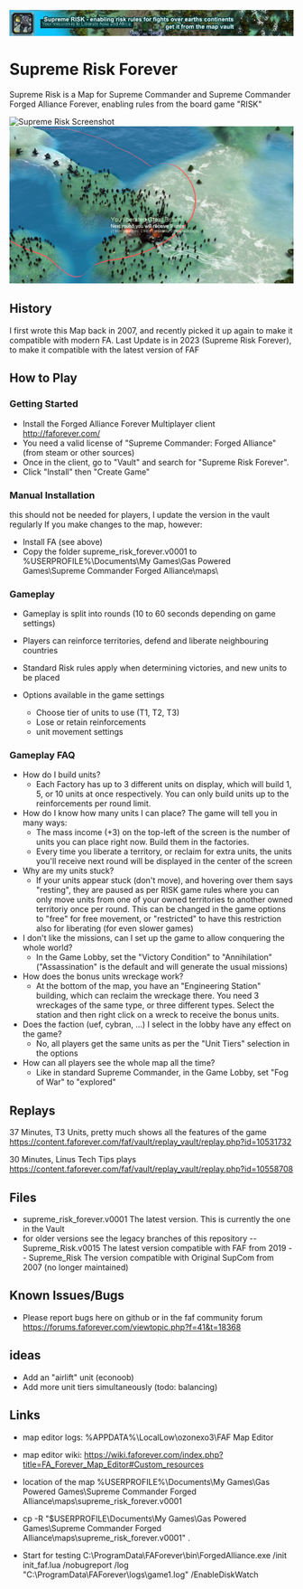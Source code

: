 ![Supreme Risk Banner](promo/signature3.jpg)

# Supreme Risk Forever

Supreme Risk is a Map for Supreme Commander and Supreme Commander Forged Alliance Forever, enabling rules from the board game "RISK"

![Supreme Risk Screenshot](promo/Risk%20Screenshots/Board3.png)
![Supreme Risk Screenshot](promo/Risk%20Screenshots/board5.png)

## History

I first wrote this Map back in 2007, and recently picked it up again to make it compatible with modern FA.
Last Update is in 2023 (Supreme Risk Forever), to make it compatible with the latest version of FAF

## How to Play
### Getting Started 

* Install the Forged Alliance Forever Multiplayer client http://faforever.com/ 
* You need a valid license of "Supreme Commander: Forged Alliance" (from steam or other sources)
* Once in the client, go to "Vault" and search for "Supreme Risk Forever". 
* Click "Install" then "Create Game"

### Manual Installation

this should not be needed for players, I update the version in the vault regularly
If you make changes to the map, however: 

* Install FA (see above)
* Copy the folder supreme_risk_forever.v0001 to %USERPROFILE%\Documents\My Games\Gas Powered Games\Supreme Commander Forged Alliance\maps\

### Gameplay

* Gameplay is split into rounds (10 to 60 seconds depending on game settings) 
* Players can reinforce territories, defend and liberate neighbouring countries
* Standard Risk rules apply when determining victories, and new units to be placed

* Options available in the game settings
  * Choose tier of units to use (T1, T2, T3)
  * Lose or retain reinforcements
  * unit movement settings
  
### Gameplay FAQ
* How do I build units?
   * Each Factory has up to 3 different units on display, which will build 1, 5, or 10 units at once respectively. You can only build units up to the reinforcements per round limit. 
* How do I know how many units I can place?
   The game will tell you in many ways:
   * The mass income (+3) on the top-left of the screen is the number of units you can place right now. Build them in the factories. 
   * Every time you liberate a territory, or reclaim for extra units, the units you'll receive next round will be displayed in the center of the screen
* Why are my units stuck?
   * If your units appear stuck (don't move), and hovering over them says "resting", they are paused as per RISK game rules where you can only move units from one of your owned territories to another owned territoriy once per round. This can be changed in the game options to "free" for free movement, or "restricted" to have this restriction also for liberating (for even slower games)
* I don't like the missions, can I set up the game to allow conquering the whole world?
   * In the Game Lobby, set the "Victory Condition" to "Annihilation" ("Assassination" is the default and will generate the usual missions)
* How does the bonus units wreckage work?
   * At the bottom of the map, you have an "Engineering Station" building, which can reclaim the wreckage there. You need 3 wreckages of the same type, or three different types. Select the station and then right click on a wreck to receive the bonus units.
* Does the faction (uef, cybran, ...) I select in the lobby have any effect on the game?
   * No, all players get the same units as per the "Unit Tiers" selection in the options
* How can all players see the whole map all the time?
   * Like in standard Supreme Commander, in the Game Lobby, set "Fog of War" to "explored"


## Replays
37 Minutes, T3 Units, pretty much shows all the features of the game
https://content.faforever.com/faf/vault/replay_vault/replay.php?id=10531732

30 Minutes, Linus Tech Tips plays
https://content.faforever.com/faf/vault/replay_vault/replay.php?id=10558708

## Files

- supreme_risk_forever.v0001 The latest version. This is currently the one in the Vault
- for older versions see the legacy branches of this repository
-- Supreme_Risk.v0015 The latest version compatible with FAF from 2019
-- Supreme_Risk	The version compatible with Original SupCom from 2007 (no longer maintained)


## Known Issues/Bugs

- Please report bugs here on github or in the faf community forum https://forums.faforever.com/viewtopic.php?f=41&t=18368

## ideas
- Add an "airlift" unit (econoob)
- Add more unit tiers simultaneously (todo: balancing)

## Links

- map editor logs: %APPDATA%\LocalLow\ozonexo3\FAF Map Editor
- map editor wiki: https://wiki.faforever.com/index.php?title=FA_Forever_Map_Editor#Custom_resources

- location of the map %USERPROFILE%\Documents\My Games\Gas Powered Games\Supreme Commander Forged Alliance\maps\supreme_risk_forever.v0001

- cp -R "$USERPROFILE\Documents\My Games\Gas Powered Games\Supreme Commander Forged Alliance\maps\supreme_risk_forever.v0001" .

- Start for testing C:\ProgramData\FAForever\bin\ForgedAlliance.exe /init init_faf.lua /nobugreport /log "C:\ProgramData\FAForever\logs\game1.log" /EnableDiskWatch
